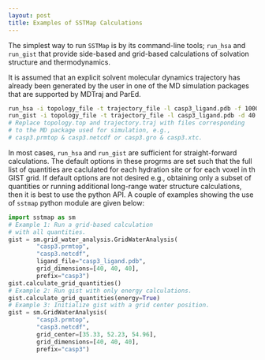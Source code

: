 ```yaml
---
layout: post
title: Examples of SSTMap Calculations
---
```


The simplest way to run `SSTMap` is by its command-line tools; `run_hsa` and `run_gist` that provide side-based and grid-based calculations of solvation structure and thermodynamics.

<!--more-->

It is assumed that an explicit solvent molecular dynamics trajectory has already been generated by the user in one of the MD simulation packages that are supported by MDTraj and ParEd. 

```bash
run_hsa -i topology_file -t trajectory_file -l casp3_ligand.pdb -f 10000 -s 0 -o casp3
run_gist -i topology_file -t trajectory_file -l casp3_ligand.pdb -d 40 40 40 -f  10000 -s 0 -o casp3
# Replace topology.top and trajectory.traj with files corresponding 
# to the MD package used for simulation, e.g.,
# casp3.prmtop & casp3.netcdf or casp3.gro & casp3.xtc.
```

In most cases, `run_hsa` and `run_gist` are sufficient for straight-forward calculations. The default options in these progrms are set such that the full list of quantities are caclulated for each hydration site or for each voxel in th GIST grid. 
If default options are not desired e.g., obtaining only a subset of quantities or running additional long-range water structure calculations, then it is best to use the python API. A couple of examples showing the use of `sstmap` python module are given below:  

```python
import sstmap as sm
# Example 1: Run a grid-based calculation
# with all quantities.
gist = sm.grid_water_analysis.GridWaterAnalysis(
        "casp3.prmtop", 
        "casp3.netcdf",
        ligand_file="casp3_ligand.pdb", 
        grid_dimensions=[40, 40, 40], 
        prefix="casp3")
gist.calculate_grid_quantities()
# Example 2: Run gist with only energy calculations.
gist.calculate_grid_quantities(energy=True)
# Example 3: Initialize gist with a grid center position.
gist = sm.GridWaterAnalysis(
        "casp3.prmtop", 
        "casp3.netcdf",
        grid_center=[35.33, 52.23, 54.96], 
        grid_dimensions=[40, 40, 40], 
        prefix="casp3")
```
<!--more-->
